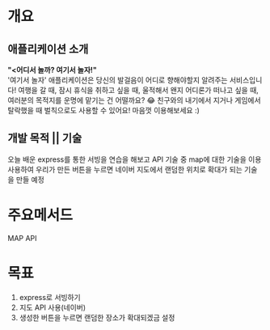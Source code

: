 # 개요
## 애플리케이션 소개
**"<어디서 놀까? 여기서 놀자!"** <br>
'여기서 놀자' 애플리케이션은 당신의 발걸음이 어디로 향해야할지 알려주는 서비스입니다!
여행을 갈 때, 잠시 휴식을 취하고 싶을 때, 울적해서 왠지 어디론가 떠나고 싶을 때,
여러분의 목적지를 운명에 맡기는 건 어떨까요? 😂
친구와의 내기에서 지거나 게임에서 탈락했을 때 벌칙으로도 사용할 수 있어요!
마음껏 이용해보세요 :)

## 개발 목적 || 기술
오늘 배운 express를 통한 서빙을 연습을 해보고
API 기술 중 map에 대한 기술을 이용 사용하여
우리가 만든 버튼을 누르면 네이버 지도에서 랜덤한
위치로 확대가 되는 기술을 만들 예정

# 주요메서드
MAP API


# 목표
1. express로 서빙하기
2. 지도 API 사용(네이버)
3. 생성한 버튼을 누르면 랜덤한 장소가 확대되겠금 설정
